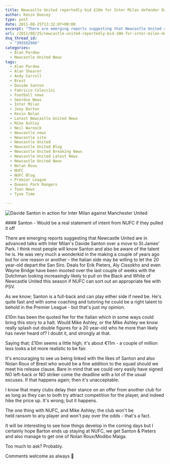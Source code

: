 ```yaml
---
title: Newcastle United reportedly bid £10m for Inter Milan defender Davide Santon
author: Kevin Doocey
type: post
date: 2011-08-25T13:32:07+00:00
excerpt: "There are emerging reports suggesting that Newcastle United are in advanced talks with Inter Milan's Davide Santon over a move to St.James' Park. I think most people will.."
url: /2011/08/25/newcastle-united-reportedly-bid-10m-for-inter-milan-defender-davide-santon/
dsq_thread_id:
  - "395582966"
categories:
  - Alan Pardew
  - Newcastle United News
tags:
  - Alan Pardew
  - Alan Shearer
  - Andy Carroll
  - Brest
  - Davide Santon
  - Fabricio Coloccini
  - Football news
  - Geordie News
  - Inter Milan
  - Joey Barton
  - Kevin Nolan
  - Latest Newcastle United News
  - Mike Ashley
  - Neil Warnock
  - Newcastle news
  - Newcastle site
  - Newcastle United
  - Newcastle United Blog
  - Newcastle United Breaking News
  - Newcastle United Latest News
  - Newcastle United News
  - Nolan Roux
  - NUFC
  - NUFC Blog
  - Premier League
  - Queens Park Rangers
  - Toon News
  - Tyne Time

---
```

![Davide Santon in action for Inter Milan against Manchester United](http://www.tynetime.com/wp-content/uploads/2011/08/Davide-Santon-Inter-Milan.jpg "Davide-Santon-Inter-Milan")

#### Santon - Would be a real statement of intent from NUFC if they pulled it off

There are emerging reports suggesting that Newcastle United are in advanced talks with Inter Milan's Davide Santon over a move to St.James' Park. I think most people will know Santon and also be aware of the talent he is. He was very much a wonderkid in the making a couple of years ago but for one reason or another - the Italian side may be willing to let the 20 year-old depart the San Siro. Deals for  Erik Pieters, Aly Cissokho and even Wayne Bridge have been mooted over the last couple of weeks with the Dutchman looking increasingly likely to pull on the Black and White of Newcastle United this season if NUFC can sort out an appropriate fee with PSV.

As we know; Santon is a full-back and can play either side if need be. He's quite fast and with some coaching and tutoring he could be a right talent to behold in the Premier League - but that's just my opinion.

£10m has been the quoted fee for the Italian which in some ways could bring this story to a halt. Would Mike Ashley, or the Mike Ashley we know really splash out double figures for a 20 year-old who he more than likely has never heard of? I doubt it, and strongly at that.

Saying that; £10m seems a little high; it's about €11m - a couple of million less looks a bit more realistic to be fair.

It's encouraging to see us being linked with the likes of Santon and also Nolan Roux of Brest who would be a fine addition to the squad should we meet his release clause. Bare in mind that we could very easily have signed NO left-back or NO striker come the deadline with a lot of the usual excuses. If that happens again; then it's unacceptable.

I know that many clubs delay their stance on an offer from another club for as long as they can to both try attract competition for the player, and indeed hike the price up. It's wrong; but it happens.

The one thing with NUFC, and Mike Ashley; the club won't be held ransom to any player and won't pay over the odds - that's a fact.

It will be interesting to see how things develop in the coming days but I certainly hope Barton ends up staying at NUFC, we get Santon & Pieters and also manage to get one of Nolan Roux/Modibo Maiga.

Too much to ask? Probably.

Comments welcome as always 🙂
